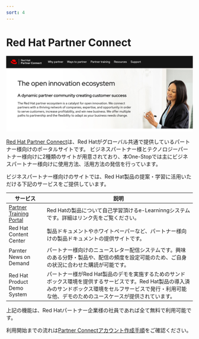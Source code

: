 ```yaml
---
sort: 4
---
```


# Red Hat Partner Connect

![picture](https://github.com/KaitoInaba/rh-open-renew/blob/main/partner-connect/images/top.png?raw=true)

[Red Hat Partner Connect](https://connect.redhat.com/)は、Red Hatがグローバル共通で提供しているパートナー様向けのポータルサイトです。
ビジネスパートナー様とテクノロジーパートナー様向けに2種類のサイトが用意されており、本One-Stopでは主にビジネスパートナー様向けに使用方法、活用方法の発信を行っています。

ビジネスパートナー様向けのサイトでは、Red Hat製品の提案・学習に活用いただける下記のサービスをご提供しています。

|サービス|説明|
|---|---|
|[Partner Training Portal]()|Red Hatの製品について自己学習頂けるe-Learninngシステムです。詳細はリンク先をご覧ください。|
|Red Hat Content Center|製品ドキュメントやホワイトペーパーなど、パートナー様向けの製品ドキュメントの提供サイトです。|
|Parnter News on Demand|パートナー様向けのニュースレター配信システムです。興味のある分野・製品や、配信の頻度を設定可能のため、ご自身の状況に合わせた購読が可能です。|
|Red Hat Product Demo System|パートナー様がRed Hat製品のデモを実施するためのサンドボックス環境を提供するサービスです。Red Hat製品の導入済みのサンドボックス環境をセルフサービスで発行・利用可能な他、デモのためのユースケースが提供されています。|

上記の機能は、Red Hatパートナー企業様の社員であれば全て無料で利用可能です。

利用開始までの流れは[Partner Connectアカウント作成手順]()をご確認ください。